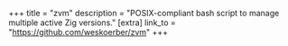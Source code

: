 +++
title = "zvm"
description = "POSIX-compliant bash script to manage multiple active Zig versions."
[extra]
link_to = "https://github.com/weskoerber/zvm"
+++
